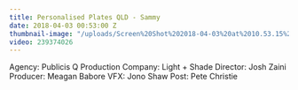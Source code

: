 ```yaml
---
title: Personalised Plates QLD - Sammy
date: 2018-04-03 00:53:00 Z
thumbnail-image: "/uploads/Screen%20Shot%202018-04-03%20at%2010.53.15%20am.png"
video: 239374026
---
```


Agency: Publicis Q
Production Company: Light + Shade
Director: Josh Zaini
Producer: Meagan Babore
VFX: Jono Shaw 
Post: Pete Christie